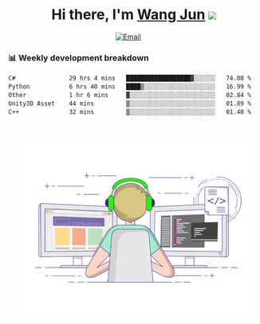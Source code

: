 <!--
**wangjunicode/wangjunicode** is a ✨ _special_ ✨ repository because its `README.md` (this file) appears on your GitHub profile.

Here are some ideas to get you started:

- 🔭 I’m currently working on ...
- 🌱 I’m currently learning ...
- 👯 I’m looking to collaborate on ...
- 🤔 I’m looking for help with ...
- 💬 Ask me about ...
- 📫 How to reach me: ...
- 😄 Pronouns: ...
- ⚡ Fun fact: ...
-->

<h1 align="center">Hi there, I'm <a href="https://www.wangjunicode.com/" target="_blank">Wang Jun</a> <img
src="https://github.com/blackcater/blackcater/raw/main/images/Hi.gif" height="32" /></h1>


<!-- Social icons section -->
<p align="center">
  <a href="mailto:wangjunicode@qq.com"><img height="40px" alt="Email" title="Email" src="https://github.com/blackcater/blackcater/raw/main/images/social-gmail.svg"/></a>
  &#8287;&#8287;&#8287;&#8287;&#8287;
</p>

### 📊 Weekly development breakdown
<!--START_SECTION:waka-->

```txt
C#               29 hrs 4 mins   ██████████████████▓░░░░░░   74.08 %
Python           6 hrs 40 mins   ████▒░░░░░░░░░░░░░░░░░░░░   16.99 %
Other            1 hr 6 mins     ▓░░░░░░░░░░░░░░░░░░░░░░░░   02.84 %
Unity3D Asset    44 mins         ▒░░░░░░░░░░░░░░░░░░░░░░░░   01.89 %
C++              32 mins         ▒░░░░░░░░░░░░░░░░░░░░░░░░   01.40 %
```

<!--END_SECTION:waka-->


<br/>
<p align="center">
<img align="center" top='60' alt="GIF" src="https://raw.githubusercontent.com/devSouvik/devSouvik/master/gif3.gif" width="480"/>
</p>


